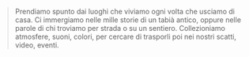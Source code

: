 > Prendiamo spunto dai luoghi che viviamo ogni volta che usciamo di casa. Ci immergiamo nelle mille storie di un tabià antico, oppure nelle parole di chi troviamo per strada o su un sentiero. Collezioniamo atmosfere, suoni, colori, per cercare di trasporli poi nei nostri scatti, video, eventi. 
